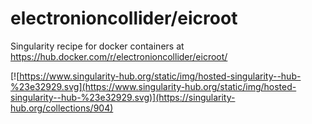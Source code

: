 # electronioncollider/eicroot
Singularity recipe for docker containers at https://hub.docker.com/r/electronioncollider/eicroot/

[![https://www.singularity-hub.org/static/img/hosted-singularity--hub-%23e32929.svg](https://www.singularity-hub.org/static/img/hosted-singularity--hub-%23e32929.svg)](https://singularity-hub.org/collections/904)
